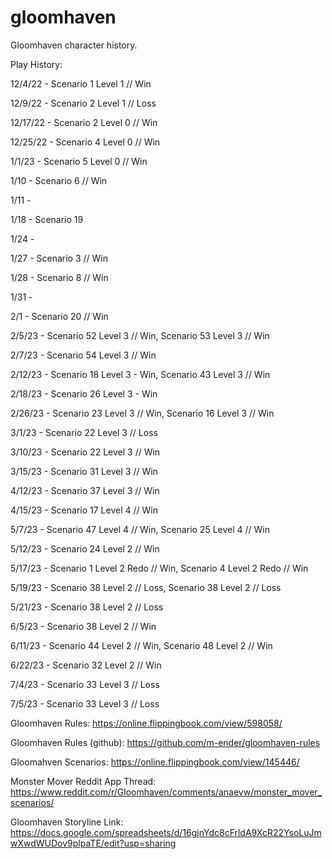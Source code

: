 # gloomhaven

Gloomhaven character history.

Play History:

12/4/22 - Scenario 1 Level 1 // Win

12/9/22 - Scenario 2 Level 1 // Loss

12/17/22 - Scenario 2 Level 0 // Win

12/25/22 - Scenario 4 Level 0 // Win

1/1/23 - Scenario 5 Level 0 // Win

1/10 - Scenario 6 // Win

1/11 -

1/18 - Scenario 19

1/24 - 

1/27 - Scenario 3 // Win

1/28 - Scenario 8 // Win

1/31 - 

2/1 - Scenario 20 // Win

2/5/23 - Scenario 52 Level 3 // Win, Scenario 53 Level 3 // Win

2/7/23 - Scenario 54 Level 3 // Win

2/12/23 - Scenario 18 Level 3 - Win, Scenario 43 Level 3 // Win

2/18/23 - Scenario 26 Level 3 - Win

2/26/23 - Scenario 23 Level 3 // Win, Scenario 16 Level 3 // Win

3/1/23 - Scenario 22 Level 3 // Loss

3/10/23 - Scenario 22 Level 3 // Win

3/15/23 - Scenario 31 Level 3 // Win

4/12/23 - Scenario 37 Level 3 // Win 

4/15/23 - Scenario 17 Level 4 // Win

5/7/23 - Scenario 47 Level 4 // Win, Scenario 25 Level 4 // Win

5/12/23 - Scenario 24 Level 2 // Win

5/17/23 - Scenario 1 Level 2 Redo // Win, Scenario 4 Level 2 Redo // Win

5/19/23 - Scenario 38 Level 2 // Loss, Scenario 38 Level 2 // Loss

5/21/23 - Scenario 38 Level 2 // Loss

6/5/23 - Scenario 38 Level 2 // Win

6/11/23 - Scenario 44 Level 2 // Win, Scenario 48 Level 2 // Win

6/22/23 - Scenario 32 Level 2 // Win

7/4/23 - Scenario 33 Level 3 // Loss

7/5/23 - Scenario 33 Level 3 // Loss

Gloomhaven Rules: https://online.flippingbook.com/view/598058/

Gloomhaven Rules (github): https://github.com/m-ender/gloomhaven-rules

Gloomahven Scenarios: https://online.flippingbook.com/view/145446/

Monster Mover Reddit App Thread: https://www.reddit.com/r/Gloomhaven/comments/anaevw/monster_mover_scenarios/

Gloomhaven Storyline Link: https://docs.google.com/spreadsheets/d/16gjnYdc8cFrldA9XcR22YsoLuJmwXwdWUDov9plpaTE/edit?usp=sharing

